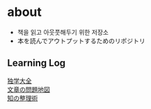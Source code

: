 # about

- 책을 읽고 아웃풋해두기 위한 저장소
- 本を読んでアウトプットするためのリポジトリ

## Learning Log

[独学大全](独学大全/0_list.md#%E7%8B%AC%E5%AD%A6%E5%A4%A7%E5%85%A8)  
[文章の問題地図](文章の問題地図/list.md)  
[知の整理術](知の整理術/list.md)  
